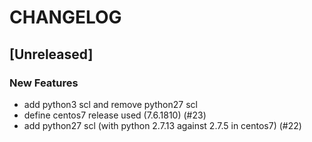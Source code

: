 # CHANGELOG


## [Unreleased]

### New Features
- add python3 scl and remove python27 scl
- define centos7 release used (7.6.1810) (#23)
- add python27 scl (with python 2.7.13 against 2.7.5 in centos7) (#22)






